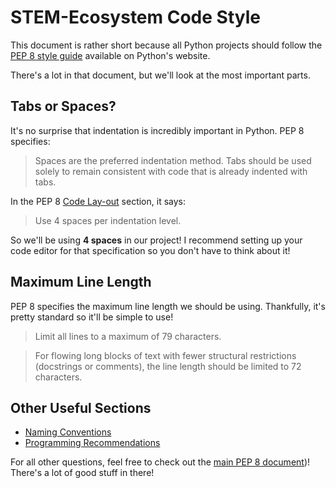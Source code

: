 # STEM-Ecosystem Code Style

This document is rather short because all Python projects should follow the
[PEP 8 style guide](https://www.python.org/dev/peps/pep-0008/) available on 
Python's website.

There's a lot in that document, but we'll look at the most important parts.

## Tabs or Spaces?

It's no surprise that indentation is incredibly important in Python. PEP 8 
specifies:

> Spaces are the preferred indentation method. Tabs should be used solely to 
remain consistent with code that is already indented with tabs.

In the PEP 8 
[Code Lay-out](https://www.python.org/dev/peps/pep-0008/#code-lay-out) 
section, it says:

> Use 4 spaces per indentation level.

So we'll be using **4 spaces** in our project! I recommend setting up your code
editor for that specification so you don't have to think about it!

## Maximum Line Length

PEP 8 specifies the maximum line length we should be using. Thankfully, it's 
pretty standard so it'll be simple to use!

> Limit all lines to a maximum of 79 characters. 

> For flowing long blocks of text with fewer structural restrictions 
(docstrings or comments), the line length should be limited to 72 characters.

## Other Useful Sections

* [Naming Conventions](https://www.python.org/dev/peps/pep-0008/#naming-conventions)
* [Programming Recommendations](https://www.python.org/dev/peps/pep-0008/#programming-recommendations)

For all other questions, feel free to check out the 
[main PEP 8 document](https://www.python.org/dev/peps/pep-0008/))! There's a 
lot of good stuff in there!